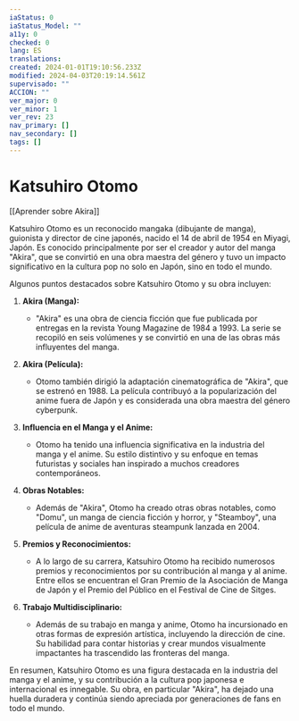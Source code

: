 ```yaml
---
iaStatus: 0
iaStatus_Model: ""
a11y: 0
checked: 0
lang: ES
translations: 
created: 2024-01-01T19:10:56.233Z
modified: 2024-04-03T20:19:14.561Z
supervisado: ""
ACCION: ""
ver_major: 0
ver_minor: 1
ver_rev: 23
nav_primary: []
nav_secondary: []
tags: []
---
```

# Katsuhiro Otomo

[[Aprender sobre Akira]]

Katsuhiro Otomo es un reconocido mangaka (dibujante de manga), guionista y director de cine japonés, nacido el 14 de abril de 1954 en Miyagi, Japón. Es conocido principalmente por ser el creador y autor del manga "Akira", que se convirtió en una obra maestra del género y tuvo un impacto significativo en la cultura pop no solo en Japón, sino en todo el mundo.

Algunos puntos destacados sobre Katsuhiro Otomo y su obra incluyen:

1. **Akira (Manga):**
   - "Akira" es una obra de ciencia ficción que fue publicada por entregas en la revista Young Magazine de 1984 a 1993. La serie se recopiló en seis volúmenes y se convirtió en una de las obras más influyentes del manga.

2. **Akira (Película):**
   - Otomo también dirigió la adaptación cinematográfica de "Akira", que se estrenó en 1988. La película contribuyó a la popularización del anime fuera de Japón y es considerada una obra maestra del género cyberpunk.

3. **Influencia en el Manga y el Anime:**
   - Otomo ha tenido una influencia significativa en la industria del manga y el anime. Su estilo distintivo y su enfoque en temas futuristas y sociales han inspirado a muchos creadores contemporáneos.

4. **Obras Notables:**
   - Además de "Akira", Otomo ha creado otras obras notables, como "Domu", un manga de ciencia ficción y horror, y "Steamboy", una película de anime de aventuras steampunk lanzada en 2004.

5. **Premios y Reconocimientos:**
   - A lo largo de su carrera, Katsuhiro Otomo ha recibido numerosos premios y reconocimientos por su contribución al manga y al anime. Entre ellos se encuentran el Gran Premio de la Asociación de Manga de Japón y el Premio del Público en el Festival de Cine de Sitges.

6. **Trabajo Multidisciplinario:**
   - Además de su trabajo en manga y anime, Otomo ha incursionado en otras formas de expresión artística, incluyendo la dirección de cine. Su habilidad para contar historias y crear mundos visualmente impactantes ha trascendido las fronteras del manga.

En resumen, Katsuhiro Otomo es una figura destacada en la industria del manga y el anime, y su contribución a la cultura pop japonesa e internacional es innegable. Su obra, en particular "Akira", ha dejado una huella duradera y continúa siendo apreciada por generaciones de fans en todo el mundo.